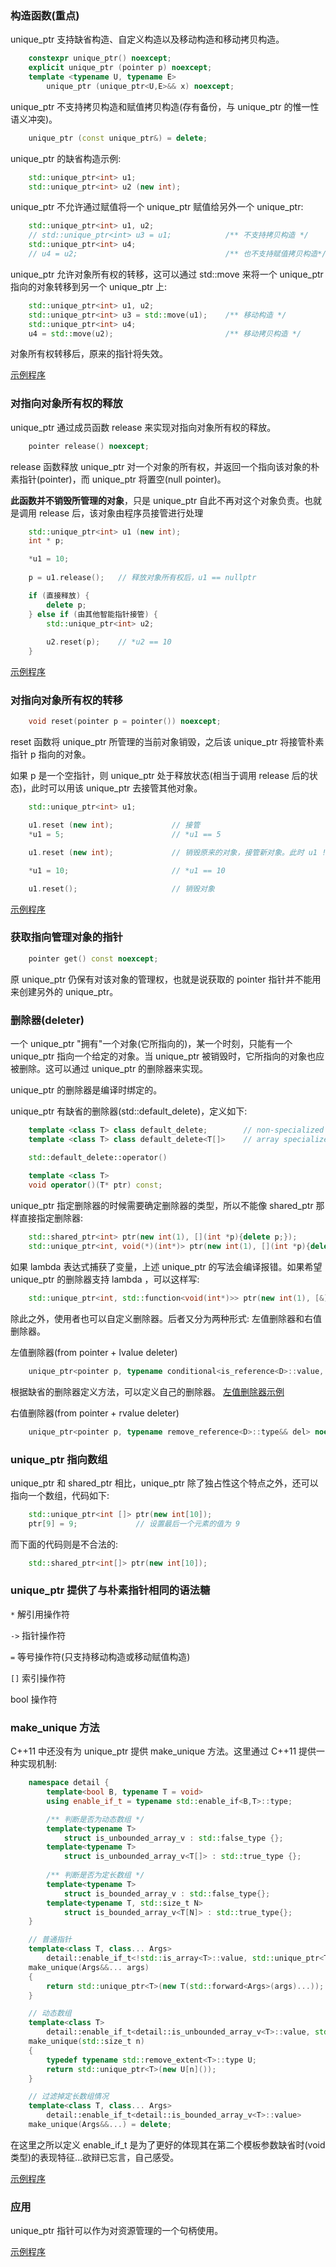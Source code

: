 
### 构造函数(重点)

unique_ptr 支持缺省构造、自定义构造以及移动构造和移动拷贝构造。
```c++
    constexpr unique_ptr() noexcept;
    explicit unique_ptr (pointer p) noexcept;
    template <typename U, typename E>
        unique_ptr (unique_ptr<U,E>&& x) noexcept;
```

unique_ptr 不支持拷贝构造和赋值拷贝构造(存有备份，与 unique_ptr 的惟一性语义冲突)。
```c++
    unique_ptr (const unique_ptr&) = delete;
```

unique_ptr 的缺省构造示例:
```c++
    std::unique_ptr<int> u1;
    std::unique_ptr<int> u2 (new int);
```

unique_ptr 不允许通过赋值将一个 unique_ptr 赋值给另外一个 unique_ptr:
```c++
    std::unique_ptr<int> u1, u2;
    // std::unique_ptr<int> u3 = u1;            /** 不支持拷贝构造 */
    std::unique_ptr<int> u4;
    // u4 = u2;                                 /** 也不支持赋值拷贝构造*/
```

unique_ptr 允许对象所有权的转移，这可以通过 std::move 来将一个 unique_ptr 指向的对象转移到另一个 unique_ptr 上:
```c++
    std::unique_ptr<int> u1, u2;
    std::unique_ptr<int> u3 = std::move(u1);    /** 移动构造 */
    std::unique_ptr<int> u4;
    u4 = std::move(u2);                         /** 移动拷贝构造 */
```
对象所有权转移后，原来的指针将失效。

[示例程序](01_unique_ptr/up_construct.cpp)


### 对指向对象所有权的释放

unique_ptr 通过成员函数 release 来实现对指向对象所有权的释放。
```c++
    pointer release() noexcept;
```
release 函数释放 unique_ptr 对一个对象的所有权，并返回一个指向该对象的朴素指针(pointer)，而 unique_ptr 将置空(null pointer)。

**此函数并不销毁所管理的对象**，只是 unique_ptr 自此不再对这个对象负责。也就是调用 release 后，该对象由程序员接管进行处理
```c++
    std::unique_ptr<int> u1 (new int);
    int * p;

    *u1 = 10;
    
    p = u1.release();   // 释放对象所有权后，u1 == nullptr

    if (直接释放) {
        delete p;
    } else if (由其他智能指针接管) {
        std::unique_ptr<int> u2;
    
        u2.reset(p);    // *u2 == 10
    }
```
[示例程序](01_unique_ptr/up_release.cpp)


### 对指向对象所有权的转移

```c++
    void reset(pointer p = pointer()) noexcept;
```
reset 函数将 unique_ptr 所管理的当前对象销毁，之后该 unique_ptr 将接管朴素指针 p 指向的对象。

如果 p 是一个空指针，则 unique_ptr 处于释放状态(相当于调用 release 后的状态)，此时可以用该 unique_ptr 去接管其他对象。
```c++
    std::unique_ptr<int> u1;

    u1.reset (new int);             // 接管
    *u1 = 5;                        // *u1 == 5

    u1.reset (new int);             // 销毁原来的对象，接管新对象。此时 u1 != nullptr, *u1 == 0

    *u1 = 10;                       // *u1 == 10

    u1.reset();                     // 销毁对象
```
[示例程序](01_unique_ptr/up_reset.cpp)


### 获取指向管理对象的指针

```c++
    pointer get() const noexcept;
```
原 unique_ptr 仍保有对该对象的管理权，也就是说获取的 pointer 指针并不能用来创建另外的 unique_ptr。


### 删除器(deleter)

一个 unique_ptr "拥有"一个对象(它所指向的)，某一个时刻，只能有一个 unique_ptr 指向一个给定的对象。当 unique_ptr 被销毁时，它所指向的对象也应被删除。这可以通过 unique_ptr 的删除器来实现。

unique_ptr 的删除器是编译时绑定的。

unique_ptr 有缺省的删除器(std::default_delete)，定义如下:
```c++
    template <class T> class default_delete;        // non-specialized  
    template <class T> class default_delete<T[]>    // array specialized

    std::default_delete::operator() 
    
    template <class T>
    void operator()(T* ptr) const;
```

unique_ptr 指定删除器的时候需要确定删除器的类型，所以不能像 shared_ptr 那样直接指定删除器:
```c++
    std::shared_ptr<int> ptr(new int(1), [](int *p){delete p;});
    std::unique_ptr<int, void(*)(int*)> ptr(new int(1), [](int *p){delete p;}); 
```
如果 lambda 表达式捕获了变量，上述 unique_ptr 的写法会编译报错。如果希望 unique_ptr 的删除器支持 lambda ，可以这样写:
```c++
    std::unique_ptr<int, std::function<void(int*)>> ptr(new int(1), [&](int *p){delete p;});
```

除此之外，使用者也可以自定义删除器。后者又分为两种形式: 左值删除器和右值删除器。

左值删除器(from pointer + lvalue deleter)
```c++
    unique_ptr<pointer p, typename conditional<is_reference<D>::value, D, const D&> del> noexcept;
```
根据缺省的删除器定义方法，可以定义自己的删除器。
[左值删除器示例](01_unique_ptr/up_deleter.cpp)

右值删除器(from pointer + rvalue deleter)
```c++
    unique_ptr<pointer p, typename remove_reference<D>::type&& del> noexcept;
```


### unique_ptr 指向数组
unique_ptr 和 shared_ptr 相比，unique_ptr 除了独占性这个特点之外，还可以指向一个数组，代码如下:
```c++
    std::unique_ptr<int []> ptr(new int[10]);
    ptr[9] = 9;             // 设置最后一个元素的值为 9
```
而下面的代码则是不合法的:
```c++
    std::shared_ptr<int[]> ptr(new int[10]);
```

### unique_ptr 提供了与朴素指针相同的语法糖

`*`   解引用操作符

`->`  指针操作符

`=`   等号操作符(只支持移动构造或移动赋值构造)

`[]`  索引操作符

bool 操作符


### make_unique 方法

C++11 中还没有为 unique_ptr 提供 make_unique 方法。这里通过 C++11 提供一种实现机制:
```c++
    namespace detail {
        template<bool B, typename T = void>
        using enable_if_t = typename std::enable_if<B,T>::type;

        /** 判断是否为动态数组 */
        template<typename T>
            struct is_unbounded_array_v : std::false_type {};
        template<typename T>
            struct is_unbounded_array_v<T[]> : std::true_type {};
         
        /** 判断是否为定长数组 */
        template<typename T>
            struct is_bounded_array_v : std::false_type{};
        template<typename T, std::size_t N>
            struct is_bounded_array_v<T[N]> : std::true_type{};
    }

    // 普通指针
    template<class T, class... Args>
        detail::enable_if_t<!std::is_array<T>::value, std::unique_ptr<T>>
    make_unique(Args&&... args)
    {
        return std::unique_ptr<T>(new T(std::forward<Args>(args)...));
    }

    // 动态数组
    template<class T>
        detail::enable_if_t<detail::is_unbounded_array_v<T>::value, std::unique_ptr<T>>
    make_unique(std::size_t n)
    {
        typedef typename std::remove_extent<T>::type U;
        return std::unique_ptr<T>(new U[n]());
    }

    // 过滤掉定长数组情况
    template<class T, class... Args>
        detail::enable_if_t<detail::is_bounded_array_v<T>::value>
    make_unique(Args&&...) = delete;
```
在这里之所以定义 enable_if_t 是为了更好的体现其在第二个模板参数缺省时(void类型)的表现特征...欲辩已忘言，自己感受。

[示例程序](01_unique_ptr/make_unique.cpp)

### 应用

unique_ptr 指针可以作为对资源管理的一个句柄使用。

[示例程序](01_unique_ptr/up_resource.cpp)

